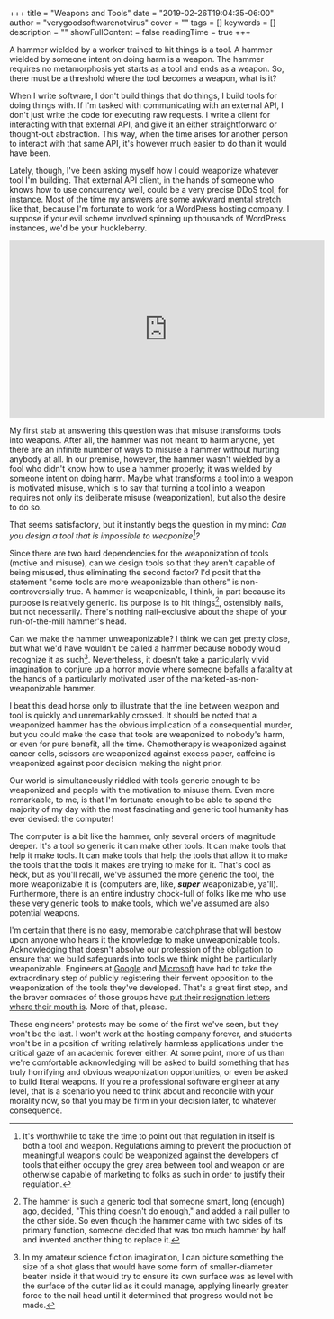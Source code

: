 +++
title = "Weapons and Tools"
date = "2019-02-26T19:04:35-06:00"
author = "verygoodsoftwarenotvirus"
cover = ""
tags = []
keywords = []
description = ""
showFullContent = false
readingTime = true
+++

A hammer wielded by a worker trained to hit things is a tool. A hammer wielded by someone intent on doing harm is a weapon. The hammer requires no metamorphosis yet starts as a tool and ends as a weapon. So, there must be a threshold where the tool becomes a weapon, what is it?

When I write software, I don't build things that do things, I build tools for doing things with. If I'm tasked with communicating with an external API, I don't just write the code for executing raw requests. I write a client for interacting with that external API, and give it an either straightforward or thought-out abstraction. This way, when the time arises for another person to interact with that same API, it's however much easier to do than it would have been.

Lately, though, I've been asking myself how I could weaponize whatever tool I'm building. That external API client, in the hands of someone who knows how to use concurrency well, could be a very precise DDoS tool, for instance. Most of the time my answers are some awkward mental stretch like that, because I'm fortunate to work for a WordPress hosting company. I suppose if your evil scheme involved spinning up thousands of WordPress instances, we'd be your huckleberry.

<!-- markdownlint-disable MD033 -->
<iframe width="560" height="315" src="https://www.youtube.com/embed/plD1MbOGLfQ" frameborder="0" allow="accelerometer; autoplay; encrypted-media; gyroscope; picture-in-picture" allowfullscreen style="display: block; margin: 0 auto;"></iframe>

My first stab at answering this question was that misuse transforms tools into weapons. After all, the hammer was not meant to harm anyone, yet there are an infinite number of ways to misuse a hammer without hurting anybody at all. In our premise, however, the hammer wasn't wielded by a fool who didn't know how to use a hammer properly; it was wielded by someone intent on doing harm. Maybe what transforms a tool into a weapon is motivated misuse, which is to say that turning a tool into a weapon requires not only its deliberate misuse (weaponization), but also the desire to do so.

That seems satisfactory, but it instantly begs the question in my mind: _Can you design a tool that is impossible to weaponize[^1]?_

Since there are two hard dependencies for the weaponization of tools (motive and misuse), can we design tools so that they aren't capable of being misused, thus eliminating the second factor? I'd posit that the statement "some tools are more weaponizable than others" is non-controversially true. A hammer is weaponizable, I think, in part because its purpose is relatively generic. Its purpose is to hit things[^2], ostensibly nails, but not necessarily. There's nothing nail-exclusive about the shape of your run-of-the-mill hammer's head.

Can we make the hammer unweaponizable? I think we can get pretty close, but what we'd have wouldn't be called a hammer because nobody would recognize it as such[^3]. Nevertheless, it doesn't take a particularly vivid imagination to conjure up a horror movie where someone befalls a fatality at the hands of a particularly motivated user of the marketed-as-non-weaponizable hammer.

I beat this dead horse only to illustrate that the line between weapon and tool is quickly and unremarkably crossed. It should be noted that a weaponized hammer has the obvious implication of a consequential murder, but you could make the case that tools are weaponized to nobody's harm, or even for pure benefit, all the time. Chemotherapy is weaponized against cancer cells, scissors are weaponized against excess paper, caffeine is weaponized against poor decision making the night prior.

Our world is simultaneously riddled with tools generic enough to be weaponized and people with the motivation to misuse them. Even more remarkable, to me, is that I'm fortunate enough to be able to spend the majority of my day with the most fascinating and generic tool humanity has ever devised: the computer!

The computer is a bit like the hammer, only several orders of magnitude deeper. It's a tool so generic it can make other tools. It can make tools that help it make tools. It can make tools that help the tools that allow it to make the tools that the tools it makes are trying to make for it. That's cool as heck, but as you'll recall, we've assumed the more generic the tool, the more weaponizable it is (computers are, like, _**super**_ weaponizable, ya'll). Furthermore, there is an entire industry chock-full of folks like me who use these very generic tools to make tools, which we've assumed are also potential weapons.

I'm certain that there is no easy, memorable catchphrase that will bestow upon anyone who hears it the knowledge to make unweaponizable tools. Acknowledging that doesn't absolve our profession of the obligation to ensure that we build safeguards into tools we think might be particularly weaponizable. Engineers at [Google](https://www.nytimes.com/2018/08/16/technology/google-employees-protest-search-censored-china.html) and [Microsoft](https://www.theguardian.com/technology/2019/feb/22/microsoft-protest-us-army-augmented-reality-headsets) have had to take the extraordinary step of publicly registering their fervent opposition to the weaponization of the tools they've developed. That's a great first step, and the braver comrades of those groups have [put their resignation letters where their mouth is](https://theintercept.com/2018/09/13/google-china-search-engine-employee-resigns/). More of that, please.

These engineers' protests may be some of the first we've seen, but they won't be the last. I won't work at the hosting company forever, and students won't be in a position of writing relatively harmless applications under the critical gaze of an academic forever either. At some point, more of us than we're comfortable acknowledging will be asked to build something that has truly horrifying and obvious weaponization opportunities, or even be asked to build literal weapons. If you're a professional software engineer at any level, that is a scenario you need to think about and reconcile with your morality now, so that you may be firm in your decision later, to whatever consequence.

[^1]: It's worthwhile to take the time to point out that regulation in itself is both a tool and weapon. Regulations aiming to prevent the production of meaningful weapons could be weaponized against the developers of tools that either occupy the grey area between tool and weapon or are otherwise capable of marketing to folks as such in order to justify their regulation.
[^2]: The hammer is such a generic tool that someone smart, long (enough) ago, decided, "This thing doesn't do enough," and added a nail puller to the other side. So even though the hammer came with two sides of its primary function, someone decided that was too much hammer by half and invented another thing to replace it.
[^3]: In my amateur science fiction imagination, I can picture something the size of a shot glass that would have some form of smaller-diameter beater inside it that would try to ensure its own surface was as level with the surface of the outer lid as it could manage, applying linearly greater force to the nail head until it determined that progress would not be made.
